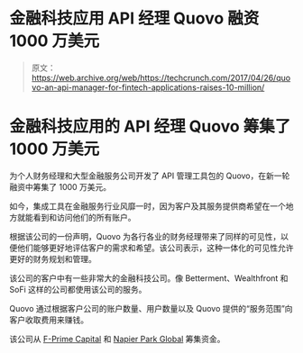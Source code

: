 # 金融科技应用 API 经理 Quovo 融资 1000 万美元 

> 原文：<https://web.archive.org/web/https://techcrunch.com/2017/04/26/quovo-an-api-manager-for-fintech-applications-raises-10-million/>

# 金融科技应用的 API 经理 Quovo 筹集了 1000 万美元

为个人财务经理和大型金融服务公司开发了 API 管理工具包的 Quovo，在新一轮融资中筹集了 1000 万美元。

如今，集成工具在金融服务行业风靡一时，因为客户及其服务提供商希望在一个地方就能看到和访问他们的所有账户。

根据该公司的一份声明，Quovo 为各行各业的财务经理带来了同样的可见性，以便他们能够更好地评估客户的需求和希望。该公司表示，这种一体化的可见性允许更好的财务规划和管理。

该公司的客户中有一些非常大的金融科技公司。像 Betterment、Wealthfront 和 SoFi 这样的公司都使用该公司的服务。

Quovo 通过根据客户公司的账户数量、用户数量以及 Quovo 提供的“服务范围”向客户收取费用来赚钱。

该公司从 [F-Prime Capital](https://web.archive.org/web/20221120015015/http://fprimecapital.com/) 和 [Napier Park Global](https://web.archive.org/web/20221120015015/http://www.napierparkglobal.com/) 筹集资金。